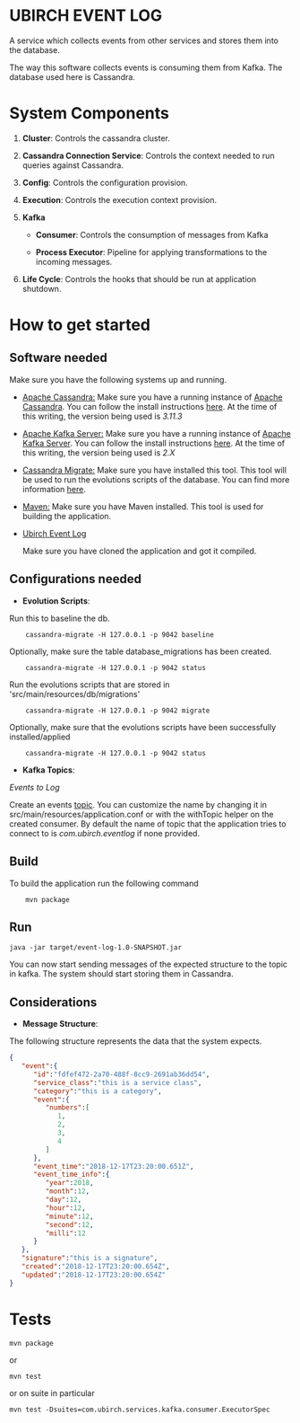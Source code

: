 # UBIRCH EVENT LOG
A service which collects events from other services and stores them into the database.

The way this software collects events is consuming them from Kafka. The database used here is Cassandra.

# System Components

1. __Cluster__: Controls the cassandra cluster.
2. __Cassandra Connection Service__: Controls the context needed to run queries against Cassandra.
2. __Config__: Controls the configuration provision.
3. __Execution__: Controls the execution context provision.
4. __Kafka__

    * __Consumer__: Controls the consumption of messages from Kafka

    * __Process Executor__: Pipeline for applying transformations to the incoming messages.

5. __Life Cycle__: Controls the hooks that should be run at application shutdown.

# How to get started

## Software needed

Make sure you have the following systems up and running.

* [Apache Cassandra:](http://cassandra.apache.org/) Make sure you have a running instance of [Apache Cassandra](http://cassandra.apache.org/). You can follow the install instructions [here](http://cassandra.apache.org/doc/latest/getting_started/installing.html).
    At the time of this writing, the version being used is _3.11.3_

* [Apache Kafka Server:](https://kafka.apache.org/quickstart) Make sure you have a running instance of [Apache Kafka Server](https://kafka.apache.org/quickstart). You can follow the install instructions [here](https://kafka.apache.org/quickstart).
    At the time of this writing, the version being used is _2.X_

* [Cassandra Migrate:](https://github.com/Cobliteam/cassandra-migrate) Make sure you have installed this tool. This tool will be used to run the evolutions scripts of the database.
    You can find more information [here](https://github.com/ubirch/ubirch-cassandra-eval#how-to-run-httpsgithubcomcobliteamcassandra-migrate).

* [Maven:](https://maven.apache.org/) Make sure you have Maven installed. This tool is used for building the application.

* [Ubirch Event Log](https://github.com/ubirch/ubirch-event-log)

    Make sure you have cloned the application and got it compiled.

## Configurations needed

* __Evolution Scripts__:

Run this to baseline the db.

```
    cassandra-migrate -H 127.0.0.1 -p 9042 baseline
```

Optionally, make sure the table database_migrations has been created.

```
    cassandra-migrate -H 127.0.0.1 -p 9042 status
```

Run the evolutions scripts that are stored in 'src/main/resources/db/migrations'

```
    cassandra-migrate -H 127.0.0.1 -p 9042 migrate
```
Optionally, make sure that the evolutions scripts have been successfully installed/applied

```
    cassandra-migrate -H 127.0.0.1 -p 9042 status
```

* __Kafka Topics__:

_Events to Log_

Create an events [topic](https://kafka.apache.org/quickstart#quickstart_createtopic).
You can customize the name by changing it in src/main/resources/application.conf or with the
withTopic helper on the created consumer. By default the name of topic that the application tries to connect to
is _com.ubirch.eventlog_ if none provided.

## Build

To build the application run the following command

```
    mvn package
```

## Run

```
java -jar target/event-log-1.0-SNAPSHOT.jar
```

You can now start sending messages of the expected structure to the topic in kafka. The system should start storing them in Cassandra.

## Considerations

* __Message Structure__:

The following structure represents the data that the system expects.

```json
{
   "event":{
      "id":"fdfef472-2a70-488f-8cc9-2691ab36dd54",
      "service_class":"this is a service class",
      "category":"this is a category",
      "event":{
         "numbers":[
            1,
            2,
            3,
            4
         ]
      },
      "event_time":"2018-12-17T23:20:00.651Z",
      "event_time_info":{
         "year":2018,
         "month":12,
         "day":12,
         "hour":12,
         "minute":12,
         "second":12,
         "milli":12
      }
   },
   "signature":"this is a signature",
   "created":"2018-12-17T23:20:00.654Z",
   "updated":"2018-12-17T23:20:00.654Z"
}
```


# Tests


```
mvn package
```

or

```
mvn test
```

or on suite in particular

```
mvn test -Dsuites=com.ubirch.services.kafka.consumer.ExecutorSpec
```

